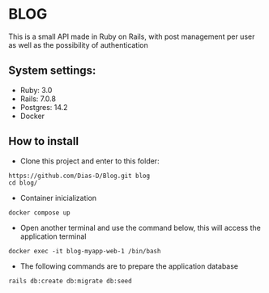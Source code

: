 # BLOG

This is a small API made in Ruby on Rails, ​​with post management per user as well as the possibility of authentication

## System settings: 
* Ruby: 3.0
* Rails: 7.0.8
* Postgres: 14.2
* Docker

## How to install
* Clone this project and enter to this folder:
```
https://github.com/Dias-D/Blog.git blog
cd blog/
```
* Container inicialization
```
docker compose up
```
* Open another terminal and use the command below, this will access the application terminal
```
docker exec -it blog-myapp-web-1 /bin/bash
```
* The following commands are to prepare the application database
```
rails db:create db:migrate db:seed
```
